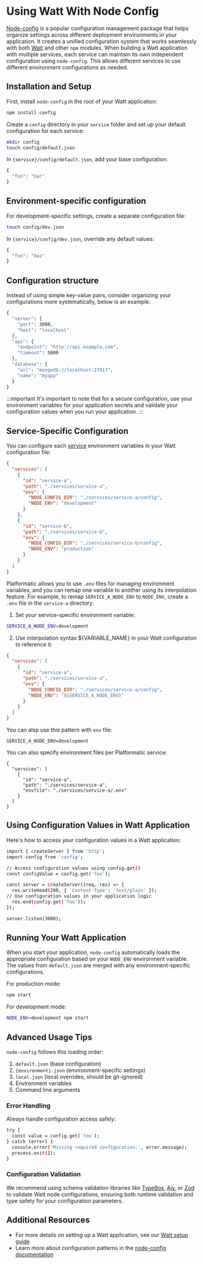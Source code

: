 # Using Watt With Node Config

[Node-config](https://www.npmjs.com/package/config) is a popular configuration management package that helps organize settings across different deployment environments in your application. It creates a unified configuration system that works seamlessly with both [Watt](https://platformatic.dev/docs/watt/overview) and other `npm` modules.
When building a Watt application with multiple services, each service can maintain its own independent configuration using `node-config`. This allows different services to use different environment configurations as needed.



## Installation and Setup

First, install `node-config` in the root of your Watt application:

```sh
npm install config
```

Create a `config` directory in your `service` folder and set up your default configuration for each service:

```sh
mkdir config
touch config/default.json
```

In `{service}/config/default.json`, add your base configuration:

```sh
{
  "foo": "bar"
}
```

## Environment-specific configuration 

For development-specific settings, create a separate configuration file:

```sh
touch config/dev.json
```

In `{service}/config/dev.json`, override any default values:

```sh
{
  "foo": "baz"
}
```

## Configuration structure

Instead of using simple key-value pairs, consider organizing your configurations more systematically, below is an example:

```sh
{
  "server": {
    "port": 3000,
    "host": "localhost"
  },
  "api": {
    "endpoint": "http://api.example.com",
    "timeout": 5000
  },
  "database": {
    "url": "mongodb://localhost:27017",
    "name": "myapp"
  }
}
```

:::important
It's important to note that for a secure configuration, use your environment variables for your application  secrets and validate your configuration values when you run your application. 
:::

## Service-Specific Configuration 

You can configure each [service](https://platformatic.dev/docs/service/overview) environment variables in your Watt configuration file:

```json
{
  "services": [
    {
      "id": "service-a",
      "path": "./services/service-a",
      "env": {
        "NODE_CONFIG_DIR": "./services/service-a/config",
        "NODE_ENV": "development"
      }
    },
    {
      "id": "service-b",
      "path": "./services/service-b",
      "env": {
        "NODE_CONFIG_DIR": "./services/service-b/config",
        "NODE_ENV": "production"
      }
    }
  ]
}
```

Platformatic allows you to use `.env` files for managing environment variables, and you can remap one variable to another using its interpolation feature. For example, to remap `SERVICE_A_NODE_ENV` to `NODE_ENV`, create a `.env` file in the `service-a` directory:

1.  Set your service-specific environment variable: 

```sh
SERVICE_A_NODE_ENV=development
```

2.  Use interpolation syntax ${VARIABLE_NAME} in your Watt configuration to reference it:

```json
{
  "services": [
    {
      "id": "service-a",
      "path": "./services/service-a",
      "env": {
        "NODE_CONFIG_DIR": "./services/service-a/config",
        "NODE_ENV": "${SERVICE_A_NODE_ENV}"
      }
    }
  ]
}
```

You can alsp use this pattern with `env` file:

```env
SERVICE_A_NODE_ENV=development
```

You can also specify environment files per Platformatic service:

```
{
  "services": [
    {
      "id": "service-a",
      "path": "./services/service-a",
      "envfile": "./services/service-a/.env"
    }
  ]
}
```

## Using Configuration Values in Watt Application

Here's how to access your configuration values in a Watt application:

```sh
import { createServer } from 'http';
import config from 'config';

// Access configuration values using config.get()
const configValue = config.get('foo');

const server = createServer((req, res) => {
  res.writeHead(200, { 'Content-Type': 'text/plain' });
// Use configuration values in your application logic
  res.end(config.get('foo'));
});

server.listen(3000);
```

## Running Your Watt Application

When you start your application, `node-config` automatically loads the appropriate configuration based on your `NODE_ENV` environment variable. The values from `default.json` are merged with any environment-specific configurations.

For production mode:

```sh
npm start 
```

For development mode:

```sh
NODE_ENV=development npm start
```

## **Advanced Usage Tips**
`node-config` follows this loading order:

1. `default.json` (base configuration)
2. `{environment}.json` (environment-specific settings)
3. `local.json` (local overrides, should be git-ignored)
4. Environment variables
5. Command line arguments

### **Error Handling**

Always handle configuration access safely:

```sh
try {
  const value = config.get('foo');
} catch (error) {
  console.error('Missing required configuration:', error.message);
  process.exit(1);
}
```

### **Configuration Validation**

We recommend using schema validation libraries like [TypeBox](https://github.com/sinclairzx81/typebox), [Ajv](https://ajv.js.org/), or [Zod](https://zod.dev/) to validate Watt node configurations, ensuring both runtime validation and type safety for your configuration parameters.

## Additional Resources

- For more details on setting up a Watt application, see our [Watt setup guide](https://docs.platformatic.dev/docs/getting-started/quick-start-watt)
- Learn more about configuration patterns in the [node-config documentation](https://www.npmjs.com/package/config)